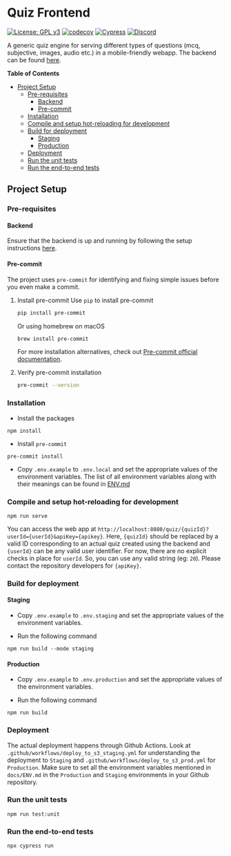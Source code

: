 # Quiz Frontend

[![License: GPL v3](https://img.shields.io/badge/License-GPLv3-blue.svg)](https://www.gnu.org/licenses/gpl-3.0)
[![codecov](https://codecov.io/gh/avantifellows/quiz-frontend/branch/main/graph/badge.svg)](https://codecov.io/gh/avantifellows/quiz-frontend)
[![Cypress](https://img.shields.io/endpoint?url=https://dashboard.cypress.io/badge/simple/ux33ap/main&style=flat&logo=cypress)](https://dashboard.cypress.io/projects/ux33ap/runs)
[![Discord](https://img.shields.io/discord/717975833226248303.svg?label=&logo=discord&logoColor=ffffff&color=7389D8&labelColor=6A7EC2&style=flat-square)](https://discord.gg/29qYD7fZtZ)

A generic quiz engine for serving different types of questions (mcq, subjective, images, audio etc.) in a mobile-friendly webapp. The backend can be found [here](https://github.com/avantifellows/quiz-backend).

**Table of Contents**

- [Project Setup](#project-setup)
  - [Pre-requisites](#pre-requisites)
    - [Backend](#backend)
    - [Pre-commit](#pre-commit)
  - [Installation](#installation)
  - [Compile and setup hot-reloading for development](#compile-and-setup-hot-reloading-for-development)
  - [Build for deployment](#build-for-deployment)
    - [Staging](#staging)
    - [Production](#production)
  - [Deployment](#deployment)
  - [Run the unit tests](#run-the-unit-tests)
  - [Run the end-to-end tests](#run-the-end-to-end-tests)

## Project Setup

### Pre-requisites

#### Backend

Ensure that the backend is up and running by following the setup instructions [here](https://github.com/avantifellows/quiz-backend#installation).

#### Pre-commit

The project uses `pre-commit` for identifying and fixing simple issues before you even make a commit.

1. Install pre-commit
   Use `pip` to install pre-commit

   ```sh
   pip install pre-commit
   ```

   Or using homebrew on macOS

   ```sh
   brew install pre-commit
   ```

   For more installation alternatives, check out [Pre-commit official documentation](https://pre-commit.com/#install).

2. Verify pre-commit installation
   ```sh
   pre-commit --version
   ```

### Installation

- Install the packages

```
npm install
```

- Install `pre-commit`

```
pre-commit install
```

- Copy `.env.example` to `.env.local` and set the appropriate values of the environment variables. The list of all environment variables along with their meanings can be found in [ENV.md](./docs/ENV.md)

### Compile and setup hot-reloading for development

```
npm run serve
```

You can access the web app at `http://localhost:8080/quiz/{quizId}?userId={userId}&apiKey={apikey}`. Here, `{quizId}` should be replaced by a valid ID corresponding to an actual quiz created using the backend and `{userId}` can be any valid user identifier. For now, there are no explicit checks in place for `userId`. So, you can use any valid string (eg: `20`). Please contact the repository developers for `{apiKey}`.

### Build for deployment

#### Staging

- Copy `.env.example` to `.env.staging` and set the appropriate values of the environment variables.

- Run the following command

```
npm run build --mode staging
```

#### Production

- Copy `.env.example` to `.env.production` and set the appropriate values of the environment variables.

- Run the following command

```
npm run build
```

### Deployment

The actual deployment happens through Github Actions. Look at `.github/workflows/deploy_to_s3_staging.yml` for understanding the deployment to `Staging` and `.github/workflows/deploy_to_s3_prod.yml` for `Production`. Make sure to set all the environment variables mentioned in `docs/ENV.md` in the `Production` and `Staging` environments in your Github repository.

### Run the unit tests

```
npm run test:unit
```

### Run the end-to-end tests

```
npx cypress run
```
